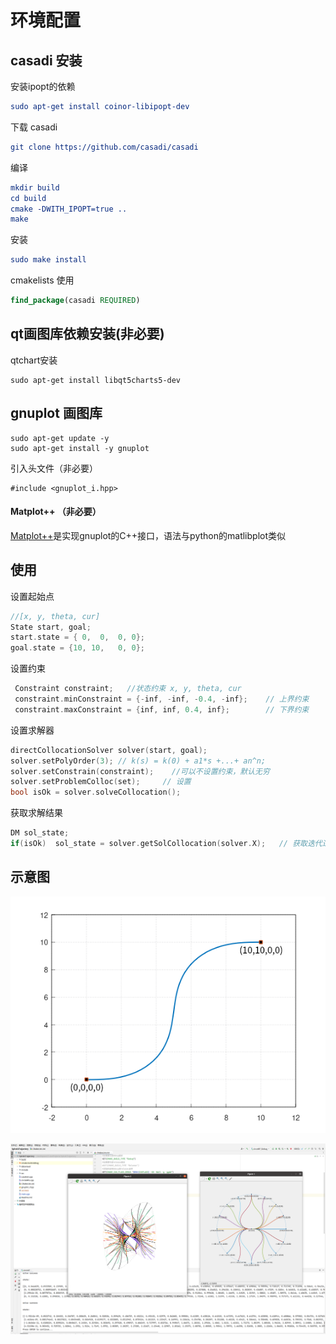 # 环境配置

## casadi 安装

安装ipopt的依赖

```cmake
sudo apt-get install coinor-libipopt-dev
```

下载 casadi

```cmake
git clone https://github.com/casadi/casadi
```

编译

```cmake
mkdir build
cd build
cmake -DWITH_IPOPT=true ..
make
```

安装

```cmake
sudo make install  
```

cmakelists 使用

```cmake
find_package(casadi REQUIRED)
```



## qt画图库依赖安装(非必要)

qtchart安装

```
sudo apt-get install libqt5charts5-dev
```

## gnuplot 画图库

```
sudo apt-get update -y
sudo apt-get install -y gnuplot
```
引入头文件（非必要）
```
#include <gnuplot_i.hpp>
```

#### Matplot++ （非必要）

[Matplot++](https://github.com/alandefreitas/matplotplusplus)是实现gnuplot的C++接口，语法与python的matlibplot类似



## 使用

设置起始点

```c++
//[x, y, theta, cur]
State start, goal;
start.state = { 0,  0,  0, 0};
goal.state = {10, 10,   0, 0};
```

设置约束

```c++
 Constraint constraint;   //状态约束 x, y, theta, cur
 constraint.minConstraint = {-inf, -inf, -0.4, -inf};    // 上界约束
 constraint.maxConstraint = {inf, inf, 0.4, inf};        // 下界约束
```

设置求解器

```c++
directCollocationSolver solver(start, goal);
solver.setPolyOrder(3); // k(s) = k(0) + a1*s +...+ an^n;
solver.setConstrain(constraint);    //可以不设置约束，默认无穷
solver.setProblemColloc(set);     // 设置
bool isOk = solver.solveCollocation();
```

获取求解结果

```c++
DM sol_state;
if(isOk)  sol_state = solver.getSolCollocation(solver.X);   // 获取迭代过程状态
```

## 示意图

![](https://github.com/lrm2017/SpiralsTrajactory/blob/matcasadi/image/%E4%BA%8C%E7%BB%B4.png?raw=true)

![](https://github.com/lrm2017/SpiralsTrajactory/blob/matcasadi/image/%E4%B8%89%E7%BB%B4.png?raw=true)
